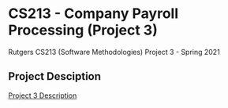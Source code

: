 # CS213 - Company Payroll Processing (Project 3)
Rutgers CS213 (Software Methodologies) Project 3 - Spring 2021

## Project Desciption
[Project 3 Description](https://github.com/toshanv/CS213-CompanyPayrollProcessing/blob/master/Project%203%20Description.pdf)
